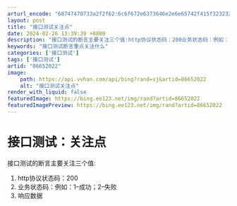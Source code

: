 ```yaml
---
arturl_encode: "68747470733a2f2f62:6c6f672e6373646e2e6e65742f415f32323232323232323232:2f61727469636c652f64657461696c732f3836363532303232"
layout: post
title: "接口测试关注点"
date: 2024-02-26 13:39:39 +0800
description: "接口测试的断言主要关注三个值:http协议状态码：200业务状态码：例如：1–成功；2–失败响应数据"
keywords: "接口测试断言重点关注什么"
categories: ['接口测试']
tags: ['接口测试']
artid: "86652022"
image:
    path: https://api.vvhan.com/api/bing?rand=sj&artid=86652022
    alt: "接口测试关注点"
render_with_liquid: false
featuredImage: https://bing.ee123.net/img/rand?artid=86652022
featuredImagePreview: https://bing.ee123.net/img/rand?artid=86652022
---
```


# 接口测试：关注点

接口测试的断言主要关注三个值:

1. http协议状态码：200
2. 业务状态码：例如：1–成功；2–失败
3. 响应数据